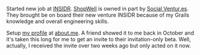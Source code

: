 Started new job at [INSIDR](http://insidr.net/).
[ShopWell](http://shopwell.com) is owned in part by
[Social Ventur.es](http://socialventur.es).  They brought be on board their
new venture INSIDR because of my Grails knowledge and overall engineering
skills.

Setup [my profile](http://about.me/jeantessier) at
[about.me](http://about.me/).  A friend showed it to me back in October and
it's taken this long for me to get an invite to their invitation-only beta.
Well, actually, I received the invite over two weeks ago but only acted on it
now.

